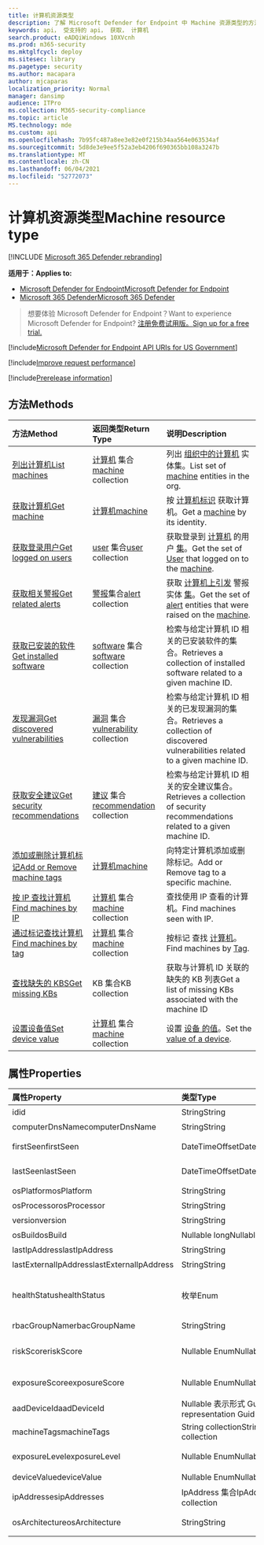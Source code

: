 ```yaml
---
title: 计算机资源类型
description: 了解 Microsoft Defender for Endpoint 中 Machine 资源类型的方法和属性。
keywords: api， 受支持的 api， 获取， 计算机
search.product: eADQiWindows 10XVcnh
ms.prod: m365-security
ms.mktglfcycl: deploy
ms.sitesec: library
ms.pagetype: security
ms.author: macapara
author: mjcaparas
localization_priority: Normal
manager: dansimp
audience: ITPro
ms.collection: M365-security-compliance
ms.topic: article
MS.technology: mde
ms.custom: api
ms.openlocfilehash: 7b95fc487a8ee3e82e0f215b34aa564e063534af
ms.sourcegitcommit: 5d8de3e9ee5f52a3eb4206f690365bb108a3247b
ms.translationtype: MT
ms.contentlocale: zh-CN
ms.lasthandoff: 06/04/2021
ms.locfileid: "52772073"
---
```

# <a name="machine-resource-type"></a><span data-ttu-id="9daed-104">计算机资源类型</span><span class="sxs-lookup"><span data-stu-id="9daed-104">Machine resource type</span></span>

[!INCLUDE [Microsoft 365 Defender rebranding](../../includes/microsoft-defender.md)]

<span data-ttu-id="9daed-105">**适用于：**</span><span class="sxs-lookup"><span data-stu-id="9daed-105">**Applies to:**</span></span>
- [<span data-ttu-id="9daed-106">Microsoft Defender for Endpoint</span><span class="sxs-lookup"><span data-stu-id="9daed-106">Microsoft Defender for Endpoint</span></span>](https://go.microsoft.com/fwlink/p/?linkid=2154037)
- [<span data-ttu-id="9daed-107">Microsoft 365 Defender</span><span class="sxs-lookup"><span data-stu-id="9daed-107">Microsoft 365 Defender</span></span>](https://go.microsoft.com/fwlink/?linkid=2118804)

> <span data-ttu-id="9daed-108">想要体验 Microsoft Defender for Endpoint？</span><span class="sxs-lookup"><span data-stu-id="9daed-108">Want to experience Microsoft Defender for Endpoint?</span></span> [<span data-ttu-id="9daed-109">注册免费试用版。</span><span class="sxs-lookup"><span data-stu-id="9daed-109">Sign up for a free trial.</span></span>](https://www.microsoft.com/microsoft-365/windows/microsoft-defender-atp?ocid=docs-wdatp-exposedapis-abovefoldlink) 

[!include[Microsoft Defender for Endpoint API URIs for US Government](../../includes/microsoft-defender-api-usgov.md)]

[!include[Improve request performance](../../includes/improve-request-performance.md)]

[!include[Prerelease information](../../includes/prerelease.md)]

## <a name="methods"></a><span data-ttu-id="9daed-110">方法</span><span class="sxs-lookup"><span data-stu-id="9daed-110">Methods</span></span>

<span data-ttu-id="9daed-111">方法</span><span class="sxs-lookup"><span data-stu-id="9daed-111">Method</span></span>|<span data-ttu-id="9daed-112">返回类型</span><span class="sxs-lookup"><span data-stu-id="9daed-112">Return Type</span></span> |<span data-ttu-id="9daed-113">说明</span><span class="sxs-lookup"><span data-stu-id="9daed-113">Description</span></span>
:---|:---|:---
[<span data-ttu-id="9daed-114">列出计算机</span><span class="sxs-lookup"><span data-stu-id="9daed-114">List machines</span></span>](get-machines.md) | <span data-ttu-id="9daed-115">[计算机](machine.md) 集合</span><span class="sxs-lookup"><span data-stu-id="9daed-115">[machine](machine.md) collection</span></span> | <span data-ttu-id="9daed-116">列出 [组织中的计算机](machine.md) 实体集。</span><span class="sxs-lookup"><span data-stu-id="9daed-116">List set of [machine](machine.md) entities in the org.</span></span>
[<span data-ttu-id="9daed-117">获取计算机</span><span class="sxs-lookup"><span data-stu-id="9daed-117">Get machine</span></span>](get-machine-by-id.md) | [<span data-ttu-id="9daed-118">计算机</span><span class="sxs-lookup"><span data-stu-id="9daed-118">machine</span></span>](machine.md) | <span data-ttu-id="9daed-119">按 [计算机标识](machine.md) 获取计算机。</span><span class="sxs-lookup"><span data-stu-id="9daed-119">Get a [machine](machine.md) by its identity.</span></span>
[<span data-ttu-id="9daed-120">获取登录用户</span><span class="sxs-lookup"><span data-stu-id="9daed-120">Get logged on users</span></span>](get-machine-log-on-users.md) | <span data-ttu-id="9daed-121">[user](user.md) 集合</span><span class="sxs-lookup"><span data-stu-id="9daed-121">[user](user.md) collection</span></span> | <span data-ttu-id="9daed-122">获取登录到 [计算机](user.md) 的用户 [集](machine.md)。</span><span class="sxs-lookup"><span data-stu-id="9daed-122">Get the set of [User](user.md) that logged on to the [machine](machine.md).</span></span>
[<span data-ttu-id="9daed-123">获取相关警报</span><span class="sxs-lookup"><span data-stu-id="9daed-123">Get related alerts</span></span>](get-machine-related-alerts.md) | <span data-ttu-id="9daed-124">[警报](alerts.md)集合</span><span class="sxs-lookup"><span data-stu-id="9daed-124">[alert](alerts.md) collection</span></span> | <span data-ttu-id="9daed-125">获取 [计算机上引发](alerts.md) 警报实体 [集](machine.md)。</span><span class="sxs-lookup"><span data-stu-id="9daed-125">Get the set of [alert](alerts.md) entities that were raised on the [machine](machine.md).</span></span>
[<span data-ttu-id="9daed-126">获取已安装的软件</span><span class="sxs-lookup"><span data-stu-id="9daed-126">Get installed software</span></span>](get-installed-software.md) | <span data-ttu-id="9daed-127">[software](software.md) 集合</span><span class="sxs-lookup"><span data-stu-id="9daed-127">[software](software.md) collection</span></span> | <span data-ttu-id="9daed-128">检索与给定计算机 ID 相关的已安装软件的集合。</span><span class="sxs-lookup"><span data-stu-id="9daed-128">Retrieves a collection of installed software related to a given machine ID.</span></span>
[<span data-ttu-id="9daed-129">发现漏洞</span><span class="sxs-lookup"><span data-stu-id="9daed-129">Get discovered vulnerabilities</span></span>](get-discovered-vulnerabilities.md) | <span data-ttu-id="9daed-130">[漏洞](vulnerability.md) 集合</span><span class="sxs-lookup"><span data-stu-id="9daed-130">[vulnerability](vulnerability.md) collection</span></span> | <span data-ttu-id="9daed-131">检索与给定计算机 ID 相关的已发现漏洞的集合。</span><span class="sxs-lookup"><span data-stu-id="9daed-131">Retrieves a collection of discovered vulnerabilities related to a given machine ID.</span></span>
[<span data-ttu-id="9daed-132">获取安全建议</span><span class="sxs-lookup"><span data-stu-id="9daed-132">Get security recommendations</span></span>](get-security-recommendations.md) | <span data-ttu-id="9daed-133">[建议](recommendation.md) 集合</span><span class="sxs-lookup"><span data-stu-id="9daed-133">[recommendation](recommendation.md) collection</span></span> | <span data-ttu-id="9daed-134">检索与给定计算机 ID 相关的安全建议集合。</span><span class="sxs-lookup"><span data-stu-id="9daed-134">Retrieves a collection of security recommendations related to a given machine ID.</span></span>
[<span data-ttu-id="9daed-135">添加或删除计算机标记</span><span class="sxs-lookup"><span data-stu-id="9daed-135">Add or Remove machine tags</span></span>](add-or-remove-machine-tags.md) | [<span data-ttu-id="9daed-136">计算机</span><span class="sxs-lookup"><span data-stu-id="9daed-136">machine</span></span>](machine.md) | <span data-ttu-id="9daed-137">向特定计算机添加或删除标记。</span><span class="sxs-lookup"><span data-stu-id="9daed-137">Add or Remove tag to a specific machine.</span></span>
[<span data-ttu-id="9daed-138">按 IP 查找计算机</span><span class="sxs-lookup"><span data-stu-id="9daed-138">Find machines by IP</span></span>](find-machines-by-ip.md) | <span data-ttu-id="9daed-139">[计算机](machine.md) 集合</span><span class="sxs-lookup"><span data-stu-id="9daed-139">[machine](machine.md) collection</span></span> | <span data-ttu-id="9daed-140">查找使用 IP 查看的计算机。</span><span class="sxs-lookup"><span data-stu-id="9daed-140">Find machines seen with IP.</span></span>
[<span data-ttu-id="9daed-141">通过标记查找计算机</span><span class="sxs-lookup"><span data-stu-id="9daed-141">Find machines by tag</span></span>](find-machines-by-tag.md) | <span data-ttu-id="9daed-142">[计算机](machine.md) 集合</span><span class="sxs-lookup"><span data-stu-id="9daed-142">[machine](machine.md) collection</span></span> | <span data-ttu-id="9daed-143">按标记 查找 [计算机](machine-tags.md)。</span><span class="sxs-lookup"><span data-stu-id="9daed-143">Find machines by [Tag](machine-tags.md).</span></span>
[<span data-ttu-id="9daed-144">查找缺失的 KBS</span><span class="sxs-lookup"><span data-stu-id="9daed-144">Get missing KBs</span></span>](get-missing-kbs-machine.md) | <span data-ttu-id="9daed-145">KB 集合</span><span class="sxs-lookup"><span data-stu-id="9daed-145">KB collection</span></span> | <span data-ttu-id="9daed-146">获取与计算机 ID 关联的缺失的 KB 列表</span><span class="sxs-lookup"><span data-stu-id="9daed-146">Get a list of missing KBs associated with the machine ID</span></span>
[<span data-ttu-id="9daed-147">设置设备值</span><span class="sxs-lookup"><span data-stu-id="9daed-147">Set device value</span></span>](set-device-value.md)| <span data-ttu-id="9daed-148">[计算机](machine.md) 集合</span><span class="sxs-lookup"><span data-stu-id="9daed-148">[machine](machine.md) collection</span></span> | <span data-ttu-id="9daed-149">设置 [设备 的值](tvm-assign-device-value.md)。</span><span class="sxs-lookup"><span data-stu-id="9daed-149">Set the [value of a device](tvm-assign-device-value.md).</span></span>

## <a name="properties"></a><span data-ttu-id="9daed-150">属性</span><span class="sxs-lookup"><span data-stu-id="9daed-150">Properties</span></span>

<span data-ttu-id="9daed-151">属性</span><span class="sxs-lookup"><span data-stu-id="9daed-151">Property</span></span> |   <span data-ttu-id="9daed-152">类型</span><span class="sxs-lookup"><span data-stu-id="9daed-152">Type</span></span>   |   <span data-ttu-id="9daed-153">说明</span><span class="sxs-lookup"><span data-stu-id="9daed-153">Description</span></span>
:---|:---|:---
<span data-ttu-id="9daed-154">id</span><span class="sxs-lookup"><span data-stu-id="9daed-154">id</span></span> | <span data-ttu-id="9daed-155">String</span><span class="sxs-lookup"><span data-stu-id="9daed-155">String</span></span> | <span data-ttu-id="9daed-156">[计算机](machine.md) 标识。</span><span class="sxs-lookup"><span data-stu-id="9daed-156">[machine](machine.md) identity.</span></span>
<span data-ttu-id="9daed-157">computerDnsName</span><span class="sxs-lookup"><span data-stu-id="9daed-157">computerDnsName</span></span> | <span data-ttu-id="9daed-158">String</span><span class="sxs-lookup"><span data-stu-id="9daed-158">String</span></span> | <span data-ttu-id="9daed-159">[计算机](machine.md) 完全限定的名称。</span><span class="sxs-lookup"><span data-stu-id="9daed-159">[machine](machine.md) fully qualified name.</span></span>
<span data-ttu-id="9daed-160">firstSeen</span><span class="sxs-lookup"><span data-stu-id="9daed-160">firstSeen</span></span> | <span data-ttu-id="9daed-161">DateTimeOffset</span><span class="sxs-lookup"><span data-stu-id="9daed-161">DateTimeOffset</span></span> | <span data-ttu-id="9daed-162">Microsoft Defender for [](machine.md) Endpoint 观测到计算机的第一个日期和时间。</span><span class="sxs-lookup"><span data-stu-id="9daed-162">First date and time where the [machine](machine.md) was observed by Microsoft Defender for Endpoint.</span></span>
<span data-ttu-id="9daed-163">lastSeen</span><span class="sxs-lookup"><span data-stu-id="9daed-163">lastSeen</span></span> | <span data-ttu-id="9daed-164">DateTimeOffset</span><span class="sxs-lookup"><span data-stu-id="9daed-164">DateTimeOffset</span></span> |<span data-ttu-id="9daed-165">上次接收的完整设备报告的时间和日期。</span><span class="sxs-lookup"><span data-stu-id="9daed-165">Time and date of the last received full device report.</span></span> <span data-ttu-id="9daed-166">设备通常每 24 小时发送一次完整报告。</span><span class="sxs-lookup"><span data-stu-id="9daed-166">A device typically sends a full report every 24 hours.</span></span>
<span data-ttu-id="9daed-167">osPlatform</span><span class="sxs-lookup"><span data-stu-id="9daed-167">osPlatform</span></span> | <span data-ttu-id="9daed-168">String</span><span class="sxs-lookup"><span data-stu-id="9daed-168">String</span></span> | <span data-ttu-id="9daed-169">操作系统平台。</span><span class="sxs-lookup"><span data-stu-id="9daed-169">Operating system platform.</span></span>
<span data-ttu-id="9daed-170">osProcessor</span><span class="sxs-lookup"><span data-stu-id="9daed-170">osProcessor</span></span> | <span data-ttu-id="9daed-171">String</span><span class="sxs-lookup"><span data-stu-id="9daed-171">String</span></span> | <span data-ttu-id="9daed-172">操作系统处理器。</span><span class="sxs-lookup"><span data-stu-id="9daed-172">Operating system processor.</span></span> <span data-ttu-id="9daed-173">请改为使用 osArchitecture 属性。</span><span class="sxs-lookup"><span data-stu-id="9daed-173">Use osArchitecture property instead.</span></span>
<span data-ttu-id="9daed-174">version</span><span class="sxs-lookup"><span data-stu-id="9daed-174">version</span></span> | <span data-ttu-id="9daed-175">String</span><span class="sxs-lookup"><span data-stu-id="9daed-175">String</span></span> | <span data-ttu-id="9daed-176">操作系统版本。</span><span class="sxs-lookup"><span data-stu-id="9daed-176">Operating system Version.</span></span>
<span data-ttu-id="9daed-177">osBuild</span><span class="sxs-lookup"><span data-stu-id="9daed-177">osBuild</span></span> | <span data-ttu-id="9daed-178">Nullable long</span><span class="sxs-lookup"><span data-stu-id="9daed-178">Nullable long</span></span> | <span data-ttu-id="9daed-179">操作系统内部版本编号。</span><span class="sxs-lookup"><span data-stu-id="9daed-179">Operating system build number.</span></span>
<span data-ttu-id="9daed-180">lastIpAddress</span><span class="sxs-lookup"><span data-stu-id="9daed-180">lastIpAddress</span></span> | <span data-ttu-id="9daed-181">String</span><span class="sxs-lookup"><span data-stu-id="9daed-181">String</span></span> | <span data-ttu-id="9daed-182">计算机上本地 NIC 上的最后一[个 IP。](machine.md)</span><span class="sxs-lookup"><span data-stu-id="9daed-182">Last IP on local NIC on the [machine](machine.md).</span></span>
<span data-ttu-id="9daed-183">lastExternalIpAddress</span><span class="sxs-lookup"><span data-stu-id="9daed-183">lastExternalIpAddress</span></span> | <span data-ttu-id="9daed-184">String</span><span class="sxs-lookup"><span data-stu-id="9daed-184">String</span></span> | <span data-ttu-id="9daed-185">计算机访问 Internet [的最后](machine.md) 一个 IP。</span><span class="sxs-lookup"><span data-stu-id="9daed-185">Last IP through which the [machine](machine.md) accessed the internet.</span></span>
<span data-ttu-id="9daed-186">healthStatus</span><span class="sxs-lookup"><span data-stu-id="9daed-186">healthStatus</span></span> | <span data-ttu-id="9daed-187">枚举</span><span class="sxs-lookup"><span data-stu-id="9daed-187">Enum</span></span> | <span data-ttu-id="9daed-188">[计算机](machine.md) 运行状况状态。</span><span class="sxs-lookup"><span data-stu-id="9daed-188">[machine](machine.md) health status.</span></span> <span data-ttu-id="9daed-189">可能的值包括："Active"、"Inactive"、"ImpairedCommunication"、"NoSensorData"、"NoSensorDataImpairedCommunication"和"Unknown"。</span><span class="sxs-lookup"><span data-stu-id="9daed-189">Possible values are: "Active", "Inactive", "ImpairedCommunication", "NoSensorData", "NoSensorDataImpairedCommunication" and "Unknown".</span></span> 
<span data-ttu-id="9daed-190">rbacGroupName</span><span class="sxs-lookup"><span data-stu-id="9daed-190">rbacGroupName</span></span> | <span data-ttu-id="9daed-191">String</span><span class="sxs-lookup"><span data-stu-id="9daed-191">String</span></span> | <span data-ttu-id="9daed-192">计算机组名称。</span><span class="sxs-lookup"><span data-stu-id="9daed-192">Machine group Name.</span></span>
<span data-ttu-id="9daed-193">riskScore</span><span class="sxs-lookup"><span data-stu-id="9daed-193">riskScore</span></span> | <span data-ttu-id="9daed-194">Nullable Enum</span><span class="sxs-lookup"><span data-stu-id="9daed-194">Nullable Enum</span></span> | <span data-ttu-id="9daed-195">由 Microsoft Defender 终结点评估的风险评分。</span><span class="sxs-lookup"><span data-stu-id="9daed-195">Risk score as evaluated by Microsoft Defender for Endpoint.</span></span> <span data-ttu-id="9daed-196">可能的值包括："None"、"Informational"、"Low"、"Medium"和"High"。</span><span class="sxs-lookup"><span data-stu-id="9daed-196">Possible values are: 'None', 'Informational', 'Low', 'Medium' and 'High'.</span></span>
<span data-ttu-id="9daed-197">exposureScore</span><span class="sxs-lookup"><span data-stu-id="9daed-197">exposureScore</span></span> | <span data-ttu-id="9daed-198">Nullable Enum</span><span class="sxs-lookup"><span data-stu-id="9daed-198">Nullable Enum</span></span> | <span data-ttu-id="9daed-199">[由](tvm-exposure-score.md) Microsoft Defender for Endpoint 评估的曝光评分。</span><span class="sxs-lookup"><span data-stu-id="9daed-199">[Exposure score](tvm-exposure-score.md) as evaluated by Microsoft Defender for Endpoint.</span></span> <span data-ttu-id="9daed-200">可能的值包括："None"、"Low"、"Medium"和"High"。</span><span class="sxs-lookup"><span data-stu-id="9daed-200">Possible values are: 'None', 'Low', 'Medium' and 'High'.</span></span>
<span data-ttu-id="9daed-201">aadDeviceId</span><span class="sxs-lookup"><span data-stu-id="9daed-201">aadDeviceId</span></span> | <span data-ttu-id="9daed-202">Nullable 表示形式 Guid</span><span class="sxs-lookup"><span data-stu-id="9daed-202">Nullable representation Guid</span></span> | <span data-ttu-id="9daed-203">当计算机已 (AAD [时](machine.md) ，AAD 设备 ID) 。</span><span class="sxs-lookup"><span data-stu-id="9daed-203">AAD Device ID (when [machine](machine.md) is AAD Joined).</span></span>
<span data-ttu-id="9daed-204">machineTags</span><span class="sxs-lookup"><span data-stu-id="9daed-204">machineTags</span></span> | <span data-ttu-id="9daed-205">String collection</span><span class="sxs-lookup"><span data-stu-id="9daed-205">String collection</span></span> | <span data-ttu-id="9daed-206">计算机 [标记](machine.md) 集。</span><span class="sxs-lookup"><span data-stu-id="9daed-206">Set of [machine](machine.md) tags.</span></span>
<span data-ttu-id="9daed-207">exposureLevel</span><span class="sxs-lookup"><span data-stu-id="9daed-207">exposureLevel</span></span> | <span data-ttu-id="9daed-208">Nullable Enum</span><span class="sxs-lookup"><span data-stu-id="9daed-208">Nullable Enum</span></span> | <span data-ttu-id="9daed-209">由 Microsoft Defender for Endpoint 评估的曝光级别。</span><span class="sxs-lookup"><span data-stu-id="9daed-209">Exposure level as evaluated by Microsoft Defender for Endpoint.</span></span> <span data-ttu-id="9daed-210">可能的值包括："None"、"Low"、"Medium"和"High"。</span><span class="sxs-lookup"><span data-stu-id="9daed-210">Possible values are: 'None', 'Low', 'Medium' and 'High'.</span></span>
<span data-ttu-id="9daed-211">deviceValue</span><span class="sxs-lookup"><span data-stu-id="9daed-211">deviceValue</span></span> | <span data-ttu-id="9daed-212">Nullable Enum</span><span class="sxs-lookup"><span data-stu-id="9daed-212">Nullable Enum</span></span> | <span data-ttu-id="9daed-213">[设备 的值](tvm-assign-device-value.md)。</span><span class="sxs-lookup"><span data-stu-id="9daed-213">The [value of the device](tvm-assign-device-value.md).</span></span> <span data-ttu-id="9daed-214">可能的值包括："Normal"、"Low"和"High"。</span><span class="sxs-lookup"><span data-stu-id="9daed-214">Possible values are: 'Normal', 'Low' and 'High'.</span></span>
<span data-ttu-id="9daed-215">ipAddresses</span><span class="sxs-lookup"><span data-stu-id="9daed-215">ipAddresses</span></span> | <span data-ttu-id="9daed-216">IpAddress 集合</span><span class="sxs-lookup"><span data-stu-id="9daed-216">IpAddress collection</span></span> | <span data-ttu-id="9daed-217">***IpAddress 对象*** 集。</span><span class="sxs-lookup"><span data-stu-id="9daed-217">Set of ***IpAddress*** objects.</span></span> <span data-ttu-id="9daed-218">请参阅[获取计算机 API。](get-machines.md)</span><span class="sxs-lookup"><span data-stu-id="9daed-218">See [Get machines API](get-machines.md).</span></span>
<span data-ttu-id="9daed-219">osArchitecture</span><span class="sxs-lookup"><span data-stu-id="9daed-219">osArchitecture</span></span> | <span data-ttu-id="9daed-220">String</span><span class="sxs-lookup"><span data-stu-id="9daed-220">String</span></span> | <span data-ttu-id="9daed-221">操作系统体系结构。</span><span class="sxs-lookup"><span data-stu-id="9daed-221">Operating system architecture.</span></span> <span data-ttu-id="9daed-222">可能的值是："32 位"、"64 位"。</span><span class="sxs-lookup"><span data-stu-id="9daed-222">Possible values are: "32-bit", "64-bit".</span></span> <span data-ttu-id="9daed-223">使用此属性，而不是 osProcessor。</span><span class="sxs-lookup"><span data-stu-id="9daed-223">Use this property instead of osProcessor.</span></span>


